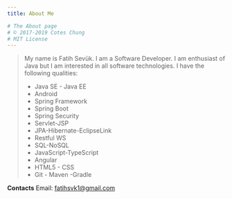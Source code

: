 ```yaml
---
title: About Me

# The About page
# © 2017-2019 Cotes Chung
# MIT License
---
```


> My name is Fatih Sevük. 
> I am a Software Developer.
> I am enthusiast of Java but I am interested in all software technologies.
> I have the following qualities:
> * Java SE - Java EE
> * Android
> * Spring Framework
> * Spring Boot
> * Spring Security
> * Servlet-JSP
> * JPA-Hibernate-EclipseLink
> * Restful WS
> * SQL-NoSQL
> * JavaScript-TypeScript
> * Angular
> * HTML5 - CSS
> * Git - Maven -Gradle

**Contacts**
Email: <fatihsvk1@gmail.com>

